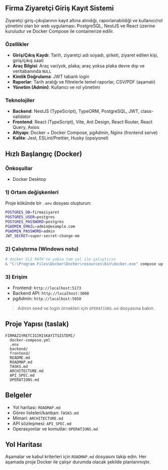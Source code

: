 ## Firma Ziyaretçi Giriş Kayıt Sistemi

Ziyaretçi giriş-çıkışlarının kayıt altına alındığı, raporlanabildiği ve kullanıcı/rol yönetimi olan bir web uygulaması. PostgreSQL, NestJS ve React üzerine kuruludur ve Docker Compose ile containerize edilir.

### Özellikler
- **Giriş/Çıkış Kaydı**: Tarih, ziyaretçi adı soyadı, şirketi, ziyaret edilen kişi, giriş/çıkış saati
- **Araç Bilgisi**: Araç var/yok, plaka; araç yoksa plaka devre dışı ve veritabanında `NULL`
- **Kimlik Doğrulama**: JWT tabanlı login
- **Raporlar**: Tarih aralığı ve filtrelerle temel raporlar, CSV/PDF (aşamalı)
- **Yönetim (Admin)**: Kullanıcı ve rol yönetimi

### Teknolojiler
- **Backend**: NestJS (TypeScript), TypeORM, PostgreSQL, JWT, class-validator
- **Frontend**: React (TypeScript), Vite, Ant Design, React Router, React Query, Axios
- **Altyapı**: Docker + Docker Compose, pgAdmin, Nginx (frontend serve)
- **Kalite**: Jest, ESLint/Prettier, Husky (opsiyonel)

## Hızlı Başlangıç (Docker)

### Önkoşullar
- Docker Desktop

### 1) Ortam değişkenleri
Proje kökünde bir `.env` dosyası oluşturun:

```bash
POSTGRES_DB=firmaziyaret
POSTGRES_USER=postgres
POSTGRES_PASSWORD=postgres
PGADMIN_EMAIL=admin@example.com
PGADMIN_PASSWORD=admin
JWT_SECRET=super-secret-change-me
```

### 2) Çalıştırma (Windows notu)
```powershell
# docker CLI PATH'te yoksa tam yol ile çalıştırın
& "C:\Program Files\Docker\Docker\resources\bin\docker.exe" compose up -d --build
```

### 3) Erişim
- Frontend: `http://localhost:5173`
- Backend API: `http://localhost:3000`
- pgAdmin: `http://localhost:5050`

> Admin seed ve login örnekleri için `OPERATIONS.md` dosyasına bakın.

## Proje Yapısı (taslak)
```
FIRMAZIYRETCIGIRISKAYITSISTEMI/
  docker-compose.yml
  .env
  backend/
  frontend/
  README.md
  ROADMAP.md
  TASKS.md
  ARCHITECTURE.md
  API_SPEC.md
  OPERATIONS.md
```

## Belgeler
- Yol haritası: `ROADMAP.md`
- Görev listeleri/kanban: `TASKS.md`
- Mimari: `ARCHITECTURE.md`
- API sözleşmesi: `API_SPEC.md`
- Operasyonlar ve komutlar: `OPERATIONS.md`

## Yol Haritası
Aşamalar ve kabul kriterleri için `ROADMAP.md` dosyasını takip edin. Her aşamada proje Docker ile çalışır durumda olacak şekilde planlanmıştır.
